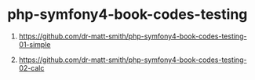 # php-symfony4-book-codes-testing

1. https://github.com/dr-matt-smith/php-symfony4-book-codes-testing-01-simple

1. https://github.com/dr-matt-smith/php-symfony4-book-codes-testing-02-calc



